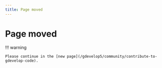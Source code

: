 ```yaml
---
title: Page moved
---
```

# Page moved

!!! warning

    Please continue in the [new page](/gdevelop5/community/contribute-to-gdevelop-code).
